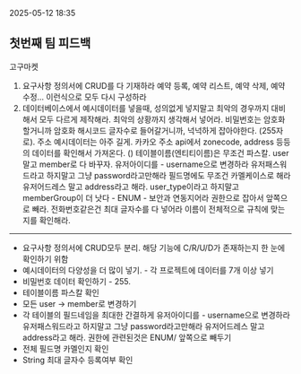 2025-05-12 18:35

## 첫번째 팀 피드백
고구마켓

1. 요구사항 정의서에 CRUD를 다 기재하라
	예약 등록, 예약 리스트, 예약 삭제, 예약 수정... 이런식으로 모두 다시 구성하라
2. 데이터베이스에서 예시데이터를 넣을때, 성의없게 넣지말고 최악의 경우까지 대비해서 모두 다르게 제작해라. 최악의 상황까지 생각해서 넣어라. 비밀번호는 암호화할거니까 암호화 해시코드 글자수로 들어갈거니까, 넉넉하게 잡아야한다. (255자로). 주소 예시데이터는 아주 길게. 
	카카오 주소 api에서 zonecode, address 등등의 데이터를 확인해서 가져온다. ()
	테이블이름(엔티티이름)은 무조건 파스칼.
	user말고 member로 다 바꾸자.
	유저아이디를 - username으로 변경하라
	유저패스워드라고 하지말고 그냥 password라고만해라
	필드명에도 무조건 카멜케이스로 해라
	유저어드레스 말고 address라고 해라.
	user_type이라고 하지말고 memberGroup이 더 낫다 - ENUM - 보안과 연동지어라 권한으로 잡아서 앞쪽으로 빼라. 
	전화번호같은건 최대 글자수를 다 넣어라
	이름이 전체적으로 규칙에 맞는지를 확인해라.

---


- 요구사항 정의서에 CRUD모두 분리. 해당 기능에 C/R/U/D가 존재하는지 한 눈에 확인하기 위함
- 예시데이터의 다양성을 더 많이 넣기. - 각 프로젝트에 데이터를 7개 이상 넣기
- 비밀번호 데이터 확인하기 - 255. 
- 테이블이름 파스칼 확인
- 모든 user -> member로 변경하기
- 각 테이블의 필드네임을 최대한 간결하게
	유저아이디를 - username으로 변경하라
	유저패스워드라고 하지말고 그냥 password라고만해라
	유저어드레스 말고 address라고 해라.
	권한에 관련된것은 ENUM/ 앞쪽으로 빼두기
- 전체 필드명 카멜인지 확인
- String 최대 글자수 등록여부 확인


